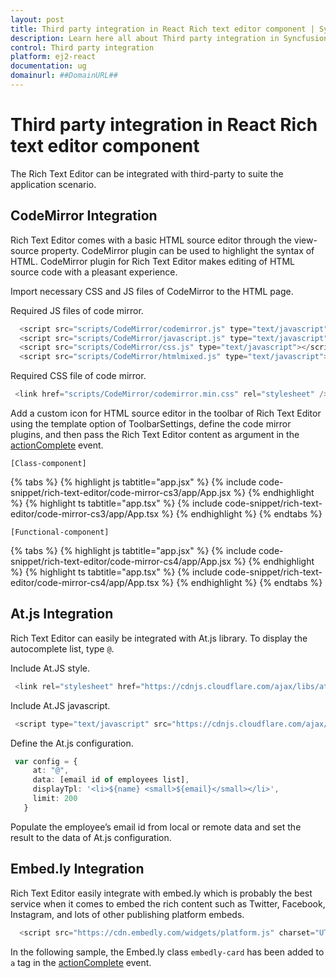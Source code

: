 ```yaml
---
layout: post
title: Third party integration in React Rich text editor component | Syncfusion
description: Learn here all about Third party integration in Syncfusion React Rich text editor component of Syncfusion Essential JS 2 and more.
control: Third party integration 
platform: ej2-react
documentation: ug
domainurl: ##DomainURL##
---
```


# Third party integration in React Rich text editor component

The Rich Text Editor can be integrated with third-party to suite the application scenario.

## CodeMirror Integration

Rich Text Editor comes with a basic HTML source editor through the view-source property. CodeMirror plugin can be used to highlight the syntax of HTML. CodeMirror plugin for Rich Text Editor makes editing of HTML source code with a pleasant experience.

Import necessary CSS and JS files of CodeMirror to the HTML page.

Required JS files of code mirror.

  ``` javascript
    <script src="scripts/CodeMirror/codemirror.js" type="text/javascript"></script>
    <script src="scripts/CodeMirror/javascript.js" type="text/javascript"></script>
    <script src="scripts/CodeMirror/css.js" type="text/javascript"></script>
    <script src="scripts/CodeMirror/htmlmixed.js" type="text/javascript"></script>
  ```

Required CSS file of code mirror.
 
   ``` javascript
    <link href="scripts/CodeMirror/codemirror.min.css" rel="stylesheet" />
   ```

Add a custom icon for HTML source editor in the toolbar of Rich Text Editor using the template option of ToolbarSettings, define the code mirror plugins, and then pass the Rich Text Editor content as argument in the [actionComplete](/api/rich-text-editor/#actioncomplete) event.

`[Class-component]`

{% tabs %}
{% highlight js tabtitle="app.jsx" %}
{% include code-snippet/rich-text-editor/code-mirror-cs3/app/App.jsx %}
{% endhighlight %}
{% highlight ts tabtitle="app.tsx" %}
{% include code-snippet/rich-text-editor/code-mirror-cs3/app/App.tsx %}
{% endhighlight %}
{% endtabs %}

`[Functional-component]`

{% tabs %}
{% highlight js tabtitle="app.jsx" %}
{% include code-snippet/rich-text-editor/code-mirror-cs4/app/App.jsx %}
{% endhighlight %}
{% highlight ts tabtitle="app.tsx" %}
{% include code-snippet/rich-text-editor/code-mirror-cs4/app/App.tsx %}
{% endhighlight %}
{% endtabs %}

## At.js Integration

Rich Text Editor can easily be integrated with At.js library. To display the autocomplete list, type `@`.

Include At.JS style.

   ``` javascript
    <link rel="stylesheet" href="https://cdnjs.cloudflare.com/ajax/libs/at.js/1.4.0/css/jquery.atwho.min.css">
  ```

Include At.JS javascript.

   ``` javascript
    <script type="text/javascript" src="https://cdnjs.cloudflare.com/ajax/libs/at.js/1.4.0/js/jquery.atwho.min.js"></script>
   ```

Define the At.js configuration.

   ```ts
    var config = {
        at: "@",
        data: [email id of employees list],
        displayTpl: '<li>${name} <small>${email}</small></li>',
        limit: 200
      }
  ```

Populate the employee’s email id from local or remote data and set the result to the data of At.js configuration.

## Embed.ly Integration

Rich Text Editor easily integrate with embed.ly which is probably the best service when it comes to embed the rich content such as Twitter, Facebook, Instagram, and lots of other publishing platform embeds.

   ``` javascript
     <script src="https://cdn.embedly.com/widgets/platform.js" charset="UTF-8"></script>
   ```

In the following sample, the Embed.ly class `embedly-card` has been added to `a` tag in the [actionComplete](/rich-text-editor/api-richTextEditor.html#actioncomplete) event.